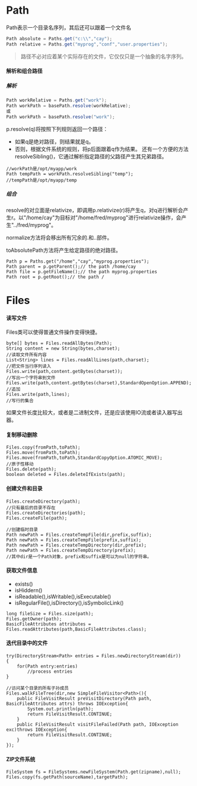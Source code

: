 # Path
Path表示一个目录名序列，其后还可以跟着一个文件名
```Java
Path absolute = Paths.get("c:\\","cay");
Path relative = Paths.get("myprog","conf","user.properties");
```
> 路径不必对应着某个实际存在的文件，它仅仅只是一个抽象的名字序列。

#### 解析和组合路径
##### 解析
```Java
Path workRelative = Paths.get("work");
Path workPath = basePath.resolve(workRelative);
或
Path workPath = basePath.resolve("work");
```
p.resolve(q)将按照下列规则返回一个路径：
- 如果q是绝对路径，则结果就是q。
- 否则，根据文件系统的规则，将p后面跟着q作为结果。
还有一个方便的方法resolveSibling()，它通过解析指定路径的父路径产生其兄弟路径。
```
//workPath是/opt/myapp/work
Path tempPath = workPath.resolveSibling("temp");
//tempPath是/opt/myapp/temp
```
##### 组合
resolve的对立面是relativize，即调用p.relativize(r)将产生q，对q进行解析会产生r。以"/home/cay"为目标对"/home/fred/myprog"进行relativize操作，会产生"../fred/myprog"。

normalize方法将会移出所有冗余的.和..部件。

toAbsolutePath方法将产生给定路径的绝对路径。

```
Path p = Paths.get("/home","cay","myprog.properties");
Path parent = p.getParent();// the path /home/cay
Path file = p.getFileName();// the path myprog.properties
Path root = p.getRoot();// the path /
```

# Files
#### 读写文件
Files类可以使得普通文件操作变得快捷。
```
byte[] bytes = Files.readAllBytes(Path);
String content = new String(bytes,charset);
//读取文件所有内容
List<String> lines = Files.readAllLines(path,charset);
//把文件当行序列读入
Files.write(path,content.getBytes(charset));
//写出一个字符串到文件
Files.write(path,content.getBytes(charset),StandardOpenOption.APPEND);
//追加
Files.write(path,lines);
//写行的集合
```
如果文件长度比较大，或者是二进制文件，还是应该使用IO流或者读入器写出器。
#### 复制移动删除
```
Files.copy(fromPath,toPath);
Files.move(fromPath,toPath);
Files.move(fromPath,toPath,StandardCopyOption.ATOMIC_MOVE);
//原子性移动
Files.delete(path);
boolean deleted = Files.deleteIfExists(path);
```
#### 创建文件和目录
```
Files.createDirectory(path);
//只有最后的目录不存在
Files.createDirectories(path);
Files.createFile(path);

//创建临时目录
Path newPath = Files.createTempFile(dir,prefix,suffix);
Path newPath = Files.createTempFile(prefix,suffix);
Path newPath = Files.createTempDirectory(dir,prefix);
Path newPath = Files.createTempDirectory(prefix);
//其中dir是一个Path对象，prefix和suffix是可以为null的字符串。
```
#### 获取文件信息
- exists()
- isHiddern()
- isReadable(),isWritable(),isExecutable()
- isRegularFile(),isDirectory(),isSymbolicLink()
```
long fileSize = Files.size(path);
Files.getOwner(path);
BasicFileAttributes attributes = Files.readAttributes(path,BasicFileAttributes.class);
```
#### 迭代目录中的文件
```
try(DirectoryStream<Path> entries = Files.newDirectoryStream(dir))
{
    for(Path entry:entries)
        //process entries
}

//访问某个目录的所有子孙成员
Files.walkFileTree(dir,new SimpleFileVisitor<Path>(){
    public FileVisitResult preVisitDirectory(Path path, BasicFileAttributes attrs) throws IOException{
        System.out.println(path);
        return FileVisitResult.CONTINUE;
    }
    public FileVisitResult visitFileFailed(Path path, IOException exc)throws IOException{
        return FileVisitResult.CONTINUE;
    }
});
```
#### ZIP文件系统

```
FileSystem fs = FileSystems.newFileSystem(Path.get(zipname),null);
Files.copy(fs.getPath(sourceName),targetPath);
```
